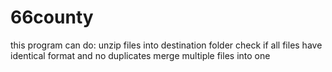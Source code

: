 # 66county
this program can do:
unzip files into destination folder
check if all files have identical format and no duplicates
merge multiple files into one
